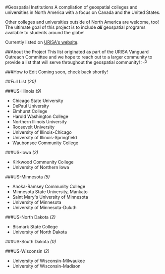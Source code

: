 #Geospatial Institutions
A compliation of geospatial colleges and universities in North America with a focus on Canada and the United States. 

Other colleges and universities outside of North America are welcome, too! The ultimate goal of this project is to include **_all_** geospatial programs available to students around the globe! 

Currently listed on <a href="http://www.urisa.org/careers/colleges-and-universities" target="_blank">URISA's website</a>.

##About the Project
This list originated as part of the URISA Vanguard Outreach Committee and we hope to reach out to a larger community to provide a list that will serve throughout the geospatial community! :-P

###How to Edit
Coming soon, check back shortly!

##Full List *(20)*

###US-Illinois *(9)*
- Chicago State University
- DePaul University
- Elmhurst College
- Harold Washington College
- Northern Illinois University
- Roosevelt University
- University of Illinois-Chicago
- University of Illinois-Springfield
- Waubonsee Community College

###US-Iowa *(2)*
- Kirkwood Community College
- University of Northern Iowa

###US-Minnesota *(5)*
- Anoka-Ramsey Community College
- Minnesota State University, Mankato
- Saint Mary's University of Minnesota
- University of Minnesota
- University of Minnesota-Duluth

###US-North Dakota *(2)*
- Bismark State College
- University of North Dakota

###US-South Dakota *(0)*

###US-Wisconsin *(2)*
- University of Wisconsin-Milwaukee
- University of Wisconsin-Madison